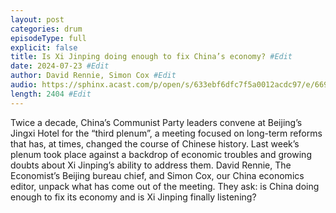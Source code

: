 ```yaml
---
layout: post
categories: drum
episodeType: full
explicit: false
title: Is Xi Jinping doing enough to fix China’s economy? #Edit
date: 2024-07-23 #Edit
author: David Rennie, Simon Cox #Edit
audio: https://sphinx.acast.com/p/open/s/633ebf6dfc7f5a0012acdc97/e/669fc36cb8ba2ed9081edd42/media.mp3?tk=eyJ1aWQiOiJDQUFTIiwidGsiOiJlT3l4Q2hjciIsImFkcyI6ZmFsc2UsInNwb25zIjpmYWxzZSwidCI6IjJlODRlMDg2LTAyZTUtNGM4MS1iZjQwLTU4NzlkZWU5YjlmZCIsImluIjoiaHR0cHM6Ly9hdGVhbS1wZWdhc3VzLXB1YmxpYy1idWNrZXQtc3RhZ2luZy5zMy1ldS13ZXN0LTEuYW1hem9uYXdzLmNvbS9hdWRpby9pbnRyb19lbXB0eS5tcDMiLCJvdXQiOiJodHRwczovL2F0ZWFtLXBlZ2FzdXMtcHVibGljLWJ1Y2tldC1zdGFnaW5nLnMzLWV1LXdlc3QtMS5hbWF6b25hd3MuY29tL2F1ZGlvL291dHJvX2VtcHR5Lm1wMyIsInN0YXR1cyI6InByaXZhdGUifQ==&sig=tYtM7G7Tg6zqOXw3X4Ta7-qrmTU5hOjDD5WA7pqdM4k #Edit
length: 2404 #Edit
---
```

Twice a decade, China’s Communist Party leaders convene at Beijing’s Jingxi Hotel for the “third plenum”, a meeting focused on long-term reforms that has, at times, changed the course of Chinese history. Last week’s plenum took place against a backdrop of economic troubles and growing doubts about Xi Jinping’s ability to address them. David Rennie, The Economist’s Beijing bureau chief, and Simon Cox, our China economics editor, unpack what has come out of the meeting. They ask: is China doing enough to fix its economy and is Xi Jinping finally listening?